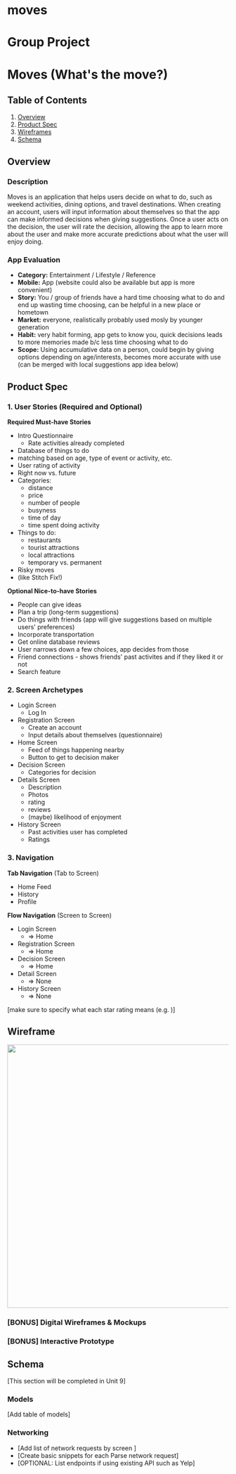 moves 
===

Group Project
===

# Moves (What's the move?)

## Table of Contents
1. [Overview](#Overview)
1. [Product Spec](#Product-Spec)
1. [Wireframes](#Wireframes)
2. [Schema](#Schema)

## Overview
### Description

Moves is an application that helps users decide on what to do, such as weekend activities, dining options, and travel destinations. When creating an account, users will input information about themselves so that the app can make informed decisions when giving suggestions. Once a user acts on the decision, the user will rate the decision, allowing the app to learn more about the user and make more accurate predictions about what the user will enjoy doing. 

### App Evaluation

- **Category:** Entertainment / Lifestyle / Reference
- **Mobile:** App (website could also be available but app is more convenient)
- **Story:** You / group of friends have a hard time choosing what to do and end up wasting time choosing, can be helpful in a new place or hometown
- **Market:** everyone, realistically probably used mosly by younger generation
- **Habit:** very habit forming, app gets to know you, quick decisions leads to more memories made b/c less time choosing what to do
- **Scope:** Using accumulative data on a person, could begin by giving options depending on age/interests, becomes more accurate with use (can be merged with local suggestions app idea below)

## Product Spec

### 1. User Stories (Required and Optional)

**Required Must-have Stories**

* Intro Questionnaire 
    * Rate activities already completed
* Database of things to do
* matching based on age, type of event or activity, etc. 
* User rating of activity
* Right now vs. future 
* Categories:
    * distance
    * price
    * number of people
    * busyness
    * time of day
    * time spent doing activity
* Things to do:
    * restaurants
    * tourist attractions
    * local attractions
    * temporary vs. permanent 
* Risky moves 
* (like Stitch Fix!)

**Optional Nice-to-have Stories**

* People can give ideas
* Plan a trip (long-term suggestions)
* Do things with friends (app will give suggestions based on multiple users' preferences)
* Incorporate transportation
* Get online database reviews 
* User narrows down a few choices, app decides from those
* Friend connections - shows friends' past activites and if they liked it or not 
* Search feature 

### 2. Screen Archetypes

* Login Screen
   * Log In
* Registration Screen
   * Create an account
   * Input details about themselves (questionnaire)
* Home Screen
    * Feed of things happening nearby
    * Button to get to decision maker 
* Decision Screen
    * Categories for decision 
* Details Screen
    * Description 
    * Photos 
    * rating 
    * reviews 
    * (maybe) likelihood of enjoyment 
* History Screen
    * Past activities user has completed
    * Ratings

### 3. Navigation

**Tab Navigation** (Tab to Screen)

* Home Feed
* History
* Profile 

**Flow Navigation** (Screen to Screen)

* Login Screen
   * => Home
* Registration Screen
   * => Home
* Decision Screen 
    * => Home
* Detail Screen
    * => None
* History Screen 
    * => None


[make sure to specify what each star rating means (e.g. )]

## Wireframe
<img src="https://github.com/hkim00/moves/blob/master/wireframes.jpg" width=600>

### [BONUS] Digital Wireframes & Mockups

### [BONUS] Interactive Prototype

## Schema 
[This section will be completed in Unit 9]
### Models
[Add table of models]
### Networking
- [Add list of network requests by screen ]
- [Create basic snippets for each Parse network request]
- [OPTIONAL: List endpoints if using existing API such as Yelp]


